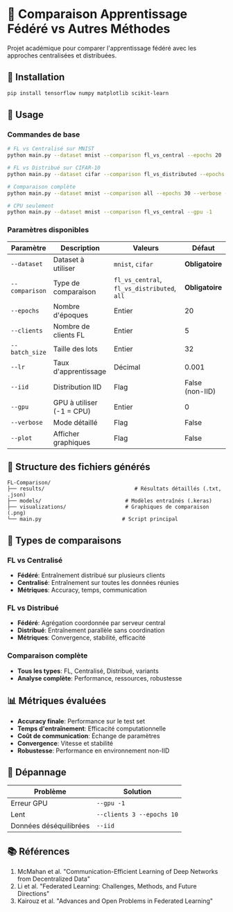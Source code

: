 # 🔄 Comparaison Apprentissage Fédéré vs Autres Méthodes

Projet académique pour comparer l'apprentissage fédéré avec les approches centralisées et distribuées.

## 🚀 Installation

```bash
pip install tensorflow numpy matplotlib scikit-learn
```

## 📝 Usage

### Commandes de base

```bash
# FL vs Centralisé sur MNIST
python main.py --dataset mnist --comparison fl_vs_central --epochs 20

# FL vs Distribué sur CIFAR-10  
python main.py --dataset cifar --comparison fl_vs_distributed --epochs 50

# Comparaison complète
python main.py --dataset mnist --comparison all --epochs 30 --verbose --plot

# CPU seulement
python main.py --dataset mnist --comparison fl_vs_central --gpu -1
```

### Paramètres disponibles

| Paramètre | Description | Valeurs | Défaut |
|-----------|-------------|---------|--------|
| `--dataset` | Dataset à utiliser | `mnist`, `cifar` | **Obligatoire** |
| `--comparison` | Type de comparaison | `fl_vs_central`, `fl_vs_distributed`, `all` | **Obligatoire** |
| `--epochs` | Nombre d'époques | Entier | 20 |
| `--clients` | Nombre de clients FL | Entier | 5 |
| `--batch_size` | Taille des lots | Entier | 32 |
| `--lr` | Taux d'apprentissage | Décimal | 0.001 |
| `--iid` | Distribution IID | Flag | False (non-IID) |
| `--gpu` | GPU à utiliser (-1 = CPU) | Entier | 0 |
| `--verbose` | Mode détaillé | Flag | False |
| `--plot` | Afficher graphiques | Flag | False |

## 📁 Structure des fichiers générés

```
FL-Comparison/
├── results/                             # Résultats détaillés (.txt, .json)
├── models/                           # Modèles entraînés (.keras)
├── visualizations/                   # Graphiques de comparaison (.png)
└── main.py                          # Script principal
```

## 🔬 Types de comparaisons

### FL vs Centralisé
- **Fédéré**: Entraînement distribué sur plusieurs clients
- **Centralisé**: Entraînement sur toutes les données réunies
- **Métriques**: Accuracy, temps, communication

### FL vs Distribué
- **Fédéré**: Agrégation coordonnée par serveur central
- **Distribué**: Entraînement parallèle sans coordination
- **Métriques**: Convergence, stabilité, efficacité

### Comparaison complète
- **Tous les types**: FL, Centralisé, Distribué, variants
- **Analyse complète**: Performance, ressources, robustesse

## 📊 Métriques évaluées

- **Accuracy finale**: Performance sur le test set
- **Temps d'entraînement**: Efficacité computationnelle  
- **Coût de communication**: Échange de paramètres
- **Convergence**: Vitesse et stabilité
- **Robustesse**: Performance en environnement non-IID

## 🐛 Dépannage

| Problème | Solution |
|----------|----------|
| Erreur GPU | `--gpu -1` |
| Lent | `--clients 3 --epochs 10` |
| Données déséquilibrées | `--iid` |

## 📚 Références

1. McMahan et al. "Communication-Efficient Learning of Deep Networks from Decentralized Data"
2. Li et al. "Federated Learning: Challenges, Methods, and Future Directions"
3. Kairouz et al. "Advances and Open Problems in Federated Learning"
